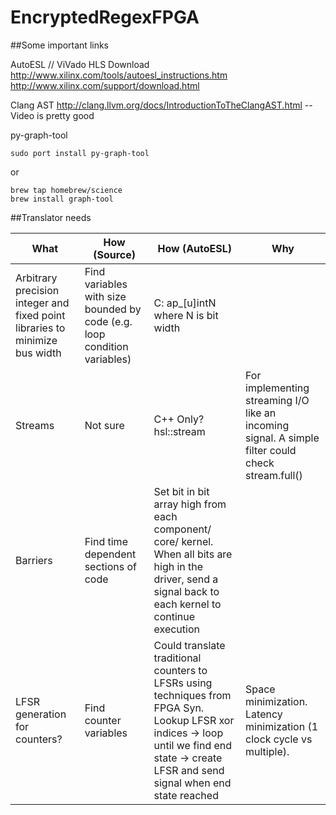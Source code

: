 # EncryptedRegexFPGA

##Some important links

AutoESL // ViVado HLS Download
http://www.xilinx.com/tools/autoesl_instructions.htm
http://www.xilinx.com/support/download.html

Clang AST
http://clang.llvm.org/docs/IntroductionToTheClangAST.html  -- Video is pretty good

py-graph-tool
~~~~~~~~~~~~~~~~~~~~~~~~~~~
sudo port install py-graph-tool
~~~~~~~~~~~~~~~~~~~~~~~~~~~~
or
~~~~~~~~~~~~~~~~~~~~~~~~~~~
brew tap homebrew/science
brew install graph-tool
~~~~~~~~~~~~~~~~~~~~~~~~~~~

##Translator needs

| What | How (Source)| How (AutoESL)| Why |
| ---- | ------------| -------------| --- |
| Arbitrary precision integer and fixed point libraries to minimize bus width| Find variables with size bounded by code (e.g. loop condition variables)| C: ap_[u]intN where N is bit width| |
| Streams| Not sure | C++ Only? hsl::stream<type> | For implementing streaming I/O like an incoming signal. A simple filter could check stream.full() |
| Barriers | Find time dependent sections of code | Set bit in bit array high from each component/ core/ kernel. When all bits are high in the driver, send a signal back to each kernel to continue execution | |
| LFSR generation for counters? | Find counter variables | Could translate traditional counters to LFSRs using techniques from FPGA Syn. Lookup LFSR xor indices -> loop until we find end state -> create LFSR and send signal when end state reached | Space minimization. Latency minimization (1 clock cycle vs multiple). |
